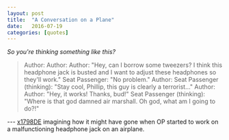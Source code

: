 ```yaml
---
layout: post
title:  "A Conversation on a Plane"
date:   2016-07-19
categories: [quotes]
---
```


*So you're thinking something like this?*

> Author: <fiddles with headphone jack>
> Author: <fiddles with headphone jack some more>
> Author: "Hey, can I borrow some tweezers? I think this headphone jack is busted and I want to adjust these headphones so they'll work."
> Seat Passenger: "No problem."
> Author: <starts stripping the wires from his headphones>
> Seat Passenger (thinking): "Stay cool, Phillip, this guy is clearly a terrorist..."
> Author: <plugs in headphones>
> Author: "Hey, it works! Thanks, bud!"
> Seat Passenger (thinking): "Where is that god damned air marshall. Oh god, what am I going to do?!"

--- [x1798DE](https://news.ycombinator.com/item?id=12118870) imagining how it might have gone when OP started to work on a malfunctioning headphone jack on an airplane.
